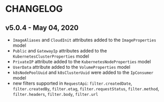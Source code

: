 # CHANGELOG

## v5.0.4 - May 04, 2020

- `ImageAliases` and `CloudInit` attributes added to the `ImageProperties` model
- `Public` and `GatewayIp` attributes added to the `KubernetesClusterProperties` model
- `PrivateIP` attribute added to the `KubernetesNodeProperties` model
- `UserData` attribute added to the `VolumeProperties` model
- `k8sNodePoolUuid` and `k8sClusterUuid` were added to the `IpConsumer` model
- new filters supported in `RequestApi`: `filter.createdDate`, `filter.createdBy`, `filter.etag`,
`filter.requestStatus`, `filter.method`, `filter.headers`, `filter.body`, `filter.url`
